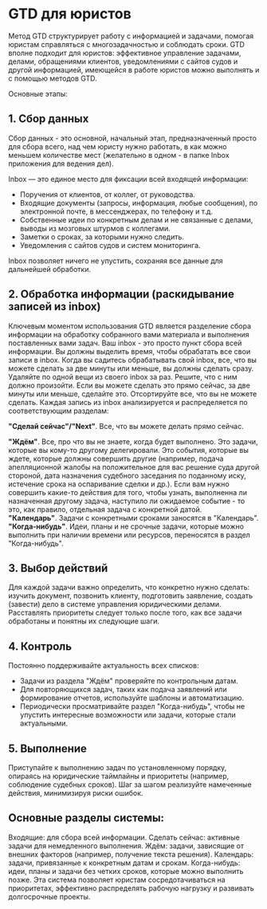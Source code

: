 # GTD для юристов

Метод GTD структурирует работу с информацией и задачами, помогая юристам справляться с многозадачностью и соблюдать сроки. GTD вполне подходит для юристов: эффективное управление задачами, делами, обращениями клиентов, уведомлениями с сайтов судов и другой информацией, имеющейся в работе юристов можно выполнять и с помощью методов GTD.

Основные этапы:

## 1. Сбор данных
Сбор данных - это основной, начальный этап, предназначенный просто для сбора всего, над чем юристу нужно работать, в как можно меньшем количестве мест (желательно в одном - в папке Inbox приложения для ведения дел).

Inbox — это единое место для фиксации всей входящей информации:
- Поручения от клиентов, от коллег, от руководства.
- Входящие документы (запросы, информация, любые сообщения), по электронной почте, в мессенджерах, по телефону и т.д.
- Собственные идеи по конкретным делам и не связанные с делами, выводы из мозговых штурмов с коллегами.
- Заметки о сроках, за которыми нужно следить.
- Уведомления с сайтов судов и систем мониторинга.
  
Inbox позволяет ничего не упустить, сохраняя все данные для дальнейшей обработки.

## 2. Обработка информации (раскидывание записей из inbox)
Ключевым моментом использования GTD является разделение сбора информации на обработку собранного вами материала и выполнения поставленных вами задач. Ваш inbox - это просто пункт сбора всей информации.
Вы должны выделить время, чтобы обрабатать все свои записи в inbox. Когда вы садитесь обрабатывать свой inbox, все, что вы можете сделать за две минуты или меньше, вы должны сделать сразу. Удаляйте по одной вещи из своего inbox за раз. Решите, что с ним должно произойти. Если вы можете сделать это прямо сейчас, за две минуты или меньше, сделайте это. Отсортируйте все, что вы не можете сделать.
Каждая запись из inbox анализируется и распределяется по соответствующим разделам:

**"Сделай сейчас"/"Next"**. Все, что вы можете делать прямо сейчас.

**"Ждём"**. Все, про что вы не знаете, когда будет выполнено. Это задачи, которые вы кому-то другому делегировали. Это события, которые вы ждете, которые должны совершить другие (например, подача апелляционной жалобы на положительное для вас решение суда другой стороной, дата назначения судебного заседания по поданному иску, истечение срока на оспаривание сделки и др.). Если вам нужно совершить какие-то действия для того, чтобы узнать, выполненна ли назначенная другому задача, наступило ли ожидаемое событие - то это, как правило, отдельная задача с конкретной датой.   
**"Календарь"**. Задачи с конкретными сроками заносятся в "Календарь".
**"Когда-нибудь"**. Идеи, планы и не срочные задачи, которые можно выполнить при наличии времени или ресурсов, переносятся в раздел "Когда-нибудь".

## 3. Выбор действий
Для каждой задачи важно определить, что конкретно нужно сделать: изучить документ, позвонить клиенту, подготовить заявление, создать (завести) дело в системе управления юридическими делами. Расставлять приоритеты следует только после того, как все задачи обработаны и понятны их следующие шаги.

## 4. Контроль
Постоянно поддерживайте актуальность всех списков:

- Задачи из раздела "Ждём" проверяйте по контрольным датам.
- Для повторяющихся задач, таких как подача заявлений или формирование отчетов, используйте шаблоны и автоматизацию.
- Периодически просматривайте раздел "Когда-нибудь", чтобы не упустить интересные возможности или задачи, которые стали актуальными.
## 5. Выполнение
Приступайте к выполнению задач по установленному порядку, опираясь на юридические таймлайны и приоритеты (например, соблюдение судебных сроков). Шаг за шагом реализуйте намеченные действия, минимизируя риски ошибок.

## Основные разделы системы:
Входящие: для сбора всей информации.
Сделать сейчас: активные задачи для немедленного выполнения.
Ждём: задачи, зависящие от внешних факторов (например, получение текста решения).
Календарь: задачи, привязанные к конкретным датам и срокам.
Когда-нибудь: идеи, планы и задачи без четких сроков, которые можно выполнить позже.
Эта система позволяет юристам сосредотачиваться на приоритетах, эффективно распределять рабочую нагрузку и развивать долгосрочные проекты.
